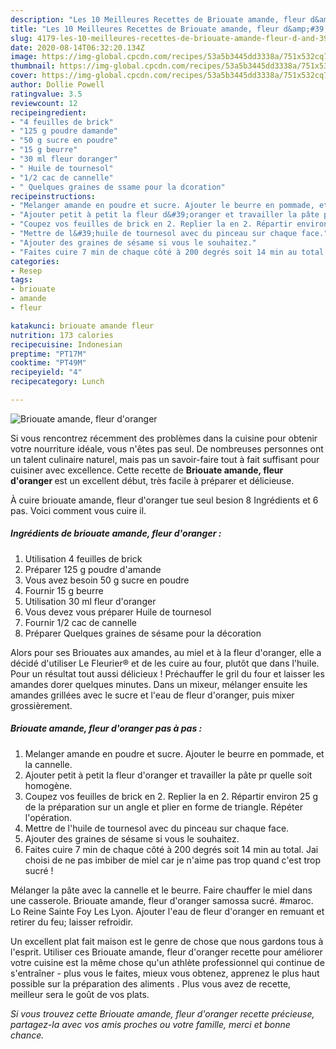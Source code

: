 ```yaml
---
description: "Les 10 Meilleures Recettes de Briouate amande, fleur d&amp;#39;oranger"
title: "Les 10 Meilleures Recettes de Briouate amande, fleur d&amp;#39;oranger"
slug: 4179-les-10-meilleures-recettes-de-briouate-amande-fleur-d-and-39-oranger
date: 2020-08-14T06:32:20.134Z
image: https://img-global.cpcdn.com/recipes/53a5b3445dd3338a/751x532cq70/briouate-amande-fleur-doranger-photo-principale-de-la-recette.jpg
thumbnail: https://img-global.cpcdn.com/recipes/53a5b3445dd3338a/751x532cq70/briouate-amande-fleur-doranger-photo-principale-de-la-recette.jpg
cover: https://img-global.cpcdn.com/recipes/53a5b3445dd3338a/751x532cq70/briouate-amande-fleur-doranger-photo-principale-de-la-recette.jpg
author: Dollie Powell
ratingvalue: 3.5
reviewcount: 12
recipeingredient:
- "4 feuilles de brick"
- "125 g poudre damande"
- "50 g sucre en poudre"
- "15 g beurre"
- "30 ml fleur doranger"
- " Huile de tournesol"
- "1/2 cac de cannelle"
- " Quelques graines de ssame pour la dcoration"
recipeinstructions:
- "Melanger amande en poudre et sucre. Ajouter le beurre en pommade, et la cannelle."
- "Ajouter petit à petit la fleur d&#39;oranger et travailler la pâte pr quelle soit homogène."
- "Coupez vos feuilles de brick en 2. Replier la en 2. Répartir environ 25 g de la préparation sur un angle et plier en forme de triangle. Répéter l&#39;opération."
- "Mettre de l&#39;huile de tournesol avec du pinceau sur chaque face."
- "Ajouter des graines de sésame si vous le souhaitez."
- "Faites cuire 7 min de chaque côté à 200 degrés soit 14 min au total. Jai choisi de ne pas imbiber de miel car je n&#39;aime pas trop quand c&#39;est trop sucré !"
categories:
- Resep
tags:
- briouate
- amande
- fleur

katakunci: briouate amande fleur 
nutrition: 173 calories
recipecuisine: Indonesian
preptime: "PT17M"
cooktime: "PT49M"
recipeyield: "4"
recipecategory: Lunch

---
```



![Briouate amande, fleur d&#39;oranger](https://img-global.cpcdn.com/recipes/53a5b3445dd3338a/751x532cq70/briouate-amande-fleur-doranger-photo-principale-de-la-recette.jpg)

Si vous rencontrez récemment des problèmes dans la cuisine pour obtenir votre nourriture idéale, vous n'êtes pas seul. De nombreuses personnes ont un talent culinaire naturel, mais pas un savoir-faire tout à fait suffisant pour cuisiner avec excellence. Cette recette de <strong> Briouate amande, fleur d&#39;oranger </strong> est un excellent début, très facile à préparer et délicieuse.

<!--inarticleads1-->

À cuire briouate amande, fleur d&#39;oranger tue seul besion 8 Ingrédients et 6 pas. Voici comment vous cuire il.

##### Ingrédients de briouate amande, fleur d&#39;oranger :

1. Utilisation 4 feuilles de brick
1. Préparer 125 g poudre d&#39;amande
1. Vous avez besoin 50 g sucre en poudre
1. Fournir 15 g beurre
1. Utilisation 30 ml fleur d&#39;oranger
1. Vous devez vous préparer  Huile de tournesol
1. Fournir 1/2 cac de cannelle
1. Préparer  Quelques graines de sésame pour la décoration


Alors pour ses Briouates aux amandes, au miel et à la fleur d&#39;oranger, elle a décidé d&#39;utiliser Le Fleurier® et de les cuire au four, plutôt que dans l&#39;huile. Pour un résultat tout aussi délicieux ! Préchauffer le gril du four et laisser les amandes dorer quelques minutes. Dans un mixeur, mélanger ensuite les amandes grillées avec le sucre et l&#39;eau de fleur d&#39;oranger, puis mixer grossièrement. 

<!--inarticleads2-->

##### Briouate amande, fleur d&#39;oranger pas à pas :

1. Melanger amande en poudre et sucre. Ajouter le beurre en pommade, et la cannelle.
1. Ajouter petit à petit la fleur d&#39;oranger et travailler la pâte pr quelle soit homogène.
1. Coupez vos feuilles de brick en 2. Replier la en 2. Répartir environ 25 g de la préparation sur un angle et plier en forme de triangle. Répéter l&#39;opération.
1. Mettre de l&#39;huile de tournesol avec du pinceau sur chaque face.
1. Ajouter des graines de sésame si vous le souhaitez.
1. Faites cuire 7 min de chaque côté à 200 degrés soit 14 min au total. Jai choisi de ne pas imbiber de miel car je n&#39;aime pas trop quand c&#39;est trop sucré !


Mélanger la pâte avec la cannelle et le beurre. Faire chauffer le miel dans une casserole. Briouate amande, fleur d&#39;oranger samossa sucré. #maroc. Lo Reine Sainte Foy Les Lyon. Ajouter l&#39;eau de fleur d&#39;oranger en remuant et retirer du feu; laisser refroidir. 

<!--inarticleads1-->

<p>
Un excellent plat fait maison est le genre de chose que nous gardons tous à l'esprit. Utiliser ces Briouate amande, fleur d&#39;oranger recette pour améliorer votre cuisine est la même chose qu'un athlète professionnel qui continue de s'entraîner - plus vous le faites, mieux vous obtenez, apprenez le plus haut possible sur la préparation des aliments . Plus vous avez de recette, meilleur sera le goût de vos plats.
</p>

<p>
<i>Si vous trouvez cette Briouate amande, fleur d&#39;oranger recette précieuse, partagez-la avec vos amis proches ou votre famille, merci et bonne chance.</i>
</p>
